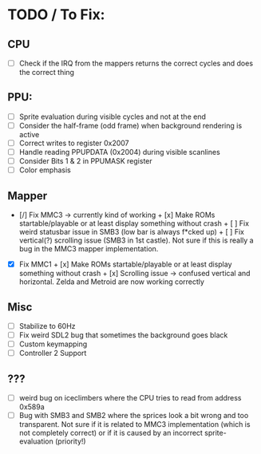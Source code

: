 # TODO / To Fix:

## CPU
- [ ] Check if the IRQ from the mappers returns the correct cycles and does the correct thing

## PPU: 
- [ ] Sprite evaluation during visible cycles and not at the end
- [ ] Consider the half-frame (odd frame) when background rendering is active
- [ ] Correct writes to register 0x2007
- [ ] Handle reading PPUPDATA (0x2004) during visible scanlines
- [ ] Consider Bits 1 & 2 in PPUMASK register
- [ ] Color emphasis

## Mapper
- [/] Fix MMC3 -> currently kind of working
      + [x] Make ROMs startable/playable or at least display something without crash
      + [ ] Fix weird statusbar issue in SMB3 (low bar is always f*cked up)
      + [ ] Fix vertical(?) scrolling issue (SMB3 in 1st castle). Not sure if this is really a bug
            in the MMC3 mapper implementation.

- [x] Fix MMC1
      + [x] Make ROMs startable/playable or at least display something without crash
      + [x] Scrolling issue -> confused vertical and horizontal. Zelda and Metroid are now working
            correctly

## Misc
- [ ] Stabilize to 60Hz
- [ ] Fix weird SDL2 bug that sometimes the background goes black
- [ ] Custom keymapping
- [ ] Controller 2 Support

## ???
- [ ] weird bug on iceclimbers where the CPU tries to read from address 0x589a
- [ ] Bug with SMB3 and SMB2 where the sprices look a bit wrong and too transparent. Not sure if
      it is related to MMC3 implementation (which is not completely correct) or if it is caused by
      an incorrect sprite-evaluation (priority!)